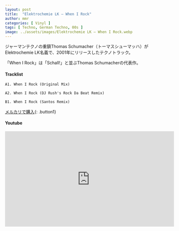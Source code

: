 ```yaml
---
layout: post
title:  "Elektrochemie LK – When I Rock"
author: mmr
categories: [ Vinyl ]
tags: [ Techno, German Techno, 00s ]
image: ../assets/images/Elektrochemie LK – When I Rock.webp
---
```


ジャーマンテクノの重鎮Thomas Schumacher（トーマスシューマッハ）がElektrochemie LK名義で、2001年にリリースしたテクノトラック。

「When I Rock」は「Schall!」と並ぶThomas Schumacherの代表作。

#### Tracklist
```md
A1. When I Rock (Original Mix)

A2. When I Rock (DJ Rush's Rock Da Beat Remix) 

B1. When I Rock (Santos Remix) 
```

[メルカリで購入](https://jp.mercari.com/item/m37743482457?afid=6142608987){: .button1}

#### Youtube
<iframe width="560" height="315" src="https://www.youtube.com/embed/2tYr7taCzTE?si=wX4h6NziLGd7He8m" title="YouTube video player" frameborder="0" allow="accelerometer; autoplay; clipboard-write; encrypted-media; gyroscope; picture-in-picture; web-share" referrerpolicy="strict-origin-when-cross-origin" allowfullscreen></iframe>